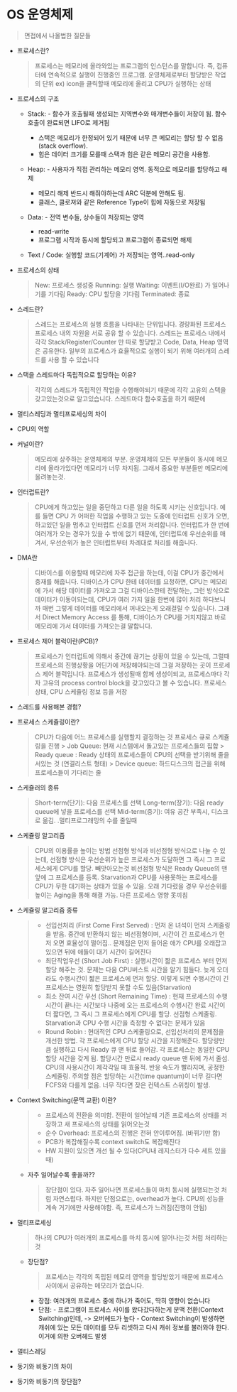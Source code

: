# OS 운영체제

> 면접에서 나올법한 질문들

* 프로세스란?
  > 프로세스는 메모리에 올라와있는 프로그램의 인스턴스를 말합니다. 
  > 즉, 컴퓨터에 연속적으로 실행이 진행중인 프로그램.
  > 운영체제로부터 할당받은 작업의 단위
  > ex) icon을 클릭할때 메모리에 올리고 CPU가 실행하는 상태
* 프로세스의 구조
   	- Stack: - 함수가 호출될때 생성되는 지역변수와 매개변수들이 저장이 됨. 함수 호출이 완료되면 LIFO로 제거됨
   		- 스택은 메모리가 한정되어 있기 때문에 너무 큰 메모리는 할당 할 수 없음(stack overflow).
		- 힙은 데이터 크기를 모를때 스택과 힙은 같은 메모리 공간을 사용함.
	- Heap: - 사용자가 직접 관리하는 메모리 영역. 동적으로 메모리를 할당하고 해제
		- 메모리 해제 반드시 해줘야하는데 ARC 덕분에 안해도 됨.
		- 클래스, 클로져와 같은 Reference Type이 힙에 자동으로 저장됨
		
	- Data: - 전역 변수들, 상수들이 저장되는 영역 
		- read-write
		- 프로그램 시작과 동시에 할당되고 프로그램이 종료되면 해제
	- Text / Code: 실행할 코드(기계어) 가 저장되는 영역..read-only
* 프로세스의 상태
	> New: 프로세스 생성중
	> Running: 실행
	> Waiting: 이벤트(I/O완료) 가 일어나기를 기다림
	> Ready: CPU 할당을 기다림
	> Terminated: 종료
* 스레드란?
	> 스레드는 프로세스의 실행 흐름을 나타내는 단위입니다. 경량화된 프로세스
	> 프로세스 내의 자원을 서로 공유 할 수 있습니다.
	> 스레드는 프로세스 내에서 각각 Stack/Register/Counter 만 따로 할당받고 Code, Data, Heap 영역은 공유한다.
	> 일부의 프로세스가 효율적으로 실행이 되기 위해 여러개의 스레드를 사용 할 수 있습니다
* 스택을 스레드마다 독립적으로 할당하는 이유?
	> 각각의 스레드가 독립적인 작업을 수행해야되기 때문에 각각 고유의 스택을 갖고있는것으로 알고있습니다. 스레드마다 함수호출을 하기 때문에
* 멀티스레딩과 멀티프로세싱의 차이
* CPU의 역할
* 커널이란?
  > 메모리에 상주하는 운영체제의 부분. 운영체제의 모든 부분들이 동시에 메모리에 올라가있다면 메모리가 너무 차지됨. 그래서 중요한 부분들만 메모리에 올려놓는것.
* 인터럽트란?
  > CPU에게 하고있는 일을 중단하고 다른 일을 하도록 시키는 신호입니다.
  > 예를 들면 CPU 가 어떠한 작업을 수행하고 있는 도중에 인터럽트 신호가 오면, 하고있던 일을 멈추고 인터럽트 신호를 먼저 처리합니다.
  > 인터럽트가 한 번에 여러개가 오는 경우가 있을 수 밖에 없기 때문에, 인터럽트에 우선순위를 매겨서, 우선순위가 높은 인터럽트부터 차례대로 처리를 해줍니다.
* DMA란
  > 디바이스를 이용할때 메모리에 자주 접근을 하는데, 이걸 CPU가 중간에서 중재를 해줍니다. 디바이스가 CPU 한테 데이터를 요청하면, CPU는 메모리에 가서 해당 데이터를 가져오고 그걸 디바이스한테 전달하는, 그런 방식으로 데이터가 이동이되는데, CPU가 여러 가지 일을 한번에 많이 처리 하다보니까 매번 그렇게 데이터를 메모리에서 꺼내오는게 오래걸릴 수 있습니다. 그래서 Direct Memory Access 를 통해, 디바이스가 CPU를 거치지않고 바로 메모리에 가서 데이터를 가져오는걸 말합니다.
* 프로세스 제어 블럭이란(PCB)?
	> 프로세스가 인터럽트에 의해서 중간에 끊기는 상황이 있을 수 있는데, 그럴때 프로세스의 진행상황을 어딘가에 저장해야되는데 그걸 저장하는 곳이 프로세스 제어 블럭입니다.
	> 프로세스가 생성될때 함께 생성이되고, 프로세스마다 각자 고유의 process control block을 갖고있다고 볼 수 있습니다.
	> 프로세스 상태, CPU 스케쥴링 정보 등을 저장

* 스레드를 사용해본 경험?
* 프로세스 스케쥴링이란?
	> CPU가 다음에 어느 프로세스를 실행할지 결정하는 것
	> 프로세스 큐로 스케쥴링을 진행
		> Job Queue: 현재 시스템에서 돌고있는 프로세스들의 집합 
		> Ready queue : Ready 상태의 프로세스들이 CPU의 선택을 받기위해 줄을 서있는 것 (연결리스트 형태)
		> Device queue:  하드디스크의 접근을 위해 프로세스들이 기다리는 줄

* 스케쥴러의 종류
	> Short-term(단기): 다음 프로세스를 선택
	> Long-term(장기): 다음 ready queue에 넣을 프로세스를 선택
	> Mid-term(중기): 여유 공간 부족시, 디스크로 옮김. .멀티프로그래밍의 수를 줄일때
* 스케쥴링 알고리즘
	> CPU의 이용률을 높이는 방법
	> 선점형 방식과 비선점형 방식으로 나눌 수 있는데, 선점형 방식은 우선순위가 높은 프로세스가 도달하면 그 즉시 그 프로세스에게 CPU를 할당. 빼앗아오는것
	> 비선점형 방식은 Ready Queue의 맨 앞에 그 프로세스를 등록. Starvation과 CPU를 사용못하는 프로세스를 CPU가 무한 대기하는 상태가 있을 수 있음. 오래 기다렸을 경우 우선순위를 높이는 Aging을 통해 해결 가능. 다른 프로세스 영향 못끼침 
* 스케쥴링 알고리즘 종류
	> - 선입선처리 (First Come First Served) : 먼저 온 녀석이 먼저 스케줄링을 받음. 중간에 반환하지 않는 비선점형이며, 시간이 긴 프로세스가 먼저 오면 효율성이 떨어짐.. 문제점은 먼저 들어온 애가 CPU를 오래잡고있으면 뒤에 애들이 대기 시간이 길어진다 
	> - 최단작업우선 (Short Job First) : 실행시간이 짧은 프로세스 부터 먼저 할당 해주는 것. 문제는 다음 CPU버스트 시간을 알기 힘들다. 늦게 오더라도 수행시간이 짧은 프로세스에 먼저 할당. 이렇게 되면 수행시간이 긴 프로세스는 영원히 할당받지 못할 수도 있음(Starvation)
	> - 최소 잔여 시간 우선 (Short Remaining Time) : 현재 프로세스의 수행시간이 끝나는 시간보다 나중에 오는 프로세스의 수행시간 완료 시간이 더 짧다면, 그 즉시 그 프로세스에게 CPU를 할당. 선점형 스케줄링. Starvation과 CPU 수행 시간을 측정할 수 없다는 문제가 있음 
	> - Round Robin : 현대적인 CPU 스케줄링으로, 선입선처리의 문제점을 개선한 방법. 각 프로세스에게 CPU 할당 시간을 지정해준다. 할당량만큼 실행하고 다시 Ready 큐 맨 뒤로 들어감.
각 프로세스는 동일한 CPU 할당 시간을 갖게 됨. 할당시간 만료시 ready queue 맨 뒤에 가서 줄섬. CPU의 사용시간이 제각각일 때 효율적. 반응 속도가 빨라지며, 공정한 스케줄링. 주의할 점은 할당하는 시간(time quantum)이 너무 길다면 FCFS와 다를게 없음. 너무 작다면 잦은 컨텍스트 스위칭이 발생.

* Context Switching(문맥 교환) 이란?
	> - 프로세스의 전환을 의미함. 전환이 일어날때 기존 프로세스의 상태를 저장하고 새 프로세스의 상태를 읽어오는것
	> - 순수 Overhead: 프로세스의 진행은 전혀 안이루어짐. (바뀌기만 함) 
	> - PCB가 복잡해질수록 context switch도 복잡해진다
	> - HW 지원이 있으면 개선 될 수 있다(CPU내 레지스터가 다수 세트 있을때)
	- 자주 일어날수록 좋을까??
		> 장단점이 있다. 자주 일어나면 프로세스들이 마치 동시에 실행되는것 처럼 자연스럽다. 하지만 단점으로는, overhead가 높다. CPU의 성능을 계속 거기에만 사용해야함. 즉, 프로세스가 느려짐(진행이 안됨)

* 멀티프로세싱
	> 하나의 CPU가 여러개의 프로세스를 마치 동시에 일어나는것 처럼 처리하는 것
	- 장단점?
		> 프로세스는 각각의 독립된 메모리 영역을 할당받았기 때문에 프로세스 사이에서 공유하는 메모리가 없습니다.
		- 장점: 여러개의 프로세스 중에 하나가 죽어도, 딱히 영향이 없습니다
		- 단점: - 프로그램이 프로세스 사이를 왔다갔다하는게 문맥 전환(Context Switching)인데, -> 오버헤드가 높다
		       - Context Switching이 발생하면 캐쉬에 있는 모든 데이터를 모두 리셋하고 다시 캐쉬 정보를 불러와야 한다. 이거에 의한 오버헤드 발생
* 멀티스레딩
* 동기와 비동기의 차이
* 동기와 비동기의 장단점?


</br>
